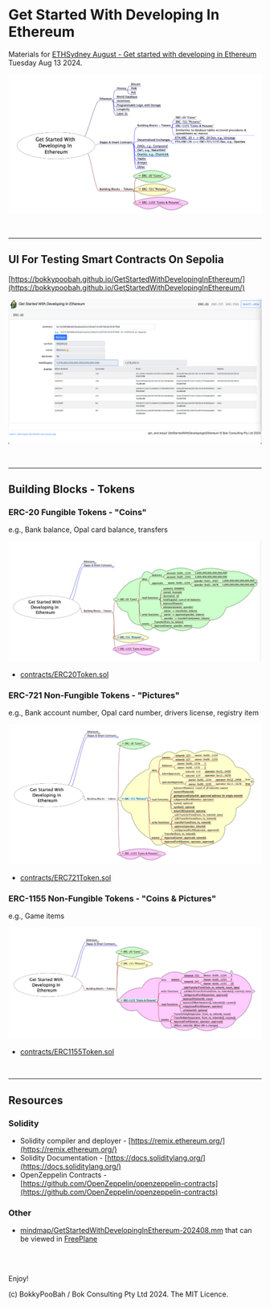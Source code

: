 # Get Started With Developing In Ethereum

Materials for [ETHSydney August - Get started with developing in Ethereum](https://lu.ma/42iq2h0p) Tuesday Aug 13 2024.

<kbd><img src="images/Overview.png" /></kbd>

<br />

---

## UI For Testing Smart Contracts On Sepolia

[https://bokkypoobah.github.io/GetStartedWithDevelopingInEthereum/](https://bokkypoobah.github.io/GetStartedWithDevelopingInEthereum/)

<kbd><img src="images/Explore-ERC-20.png" /></kbd>

<br />

---

## Building Blocks - Tokens

### ERC-20 Fungible Tokens - "Coins"

e.g., Bank balance, Opal card balance, transfers

<kbd><img src="images/Overview-ERC-20.png" /></kbd>

* [contracts/ERC20Token.sol](contracts/ERC20Token.sol)

### ERC-721 Non-Fungible Tokens - "Pictures"

e.g., Bank account number, Opal card number, drivers license, registry item

<kbd><img src="images/Overview-ERC-721.png" /></kbd>

* [contracts/ERC721Token.sol](contracts/ERC721Token.sol)

### ERC-1155 Non-Fungible Tokens - "Coins & Pictures"

e.g., Game items

<kbd><img src="images/Overview-ERC-1155.png" /></kbd>

* [contracts/ERC1155Token.sol](contracts/ERC1155Token.sol)

<br />

---

## Resources

### Solidity

* Solidity compiler and deployer - [https://remix.ethereum.org/](https://remix.ethereum.org/)
* Solidity Documentation - [https://docs.soliditylang.org/](https://docs.soliditylang.org/)
* OpenZeppelin Contracts - [https://github.com/OpenZeppelin/openzeppelin-contracts](https://github.com/OpenZeppelin/openzeppelin-contracts)

### Other

* [mindmap/GetStartedWithDevelopingInEthereum-202408.mm](mindmap/GetStartedWithDevelopingInEthereum-202408.mm) that can be viewed in [FreePlane](https://docs.freeplane.org/)

<br />

<br />

Enjoy!

(c) BokkyPooBah / Bok Consulting Pty Ltd 2024. The MIT Licence.
